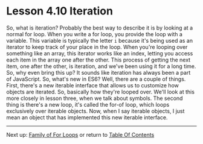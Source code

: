 # Lesson 4.10 Iteration

So, what is iteration? Probably the best way to describe it is by looking at a normal for loop. When you write a for loop, you provide the loop with a variable. This variable is typically the letter `i` because it's being used as an iterator to keep track of your place in the loop. When you're looping over something like an array, this iterator works like an index, letting you access each item in the array one after the other. This process of getting the next item, one after the other, is iteration, and we've been using it for a long time. So, why even bring this up? It sounds like iteration has always been a part of JavaScript. So, what's new in ES6? Well, there are a couple of things. First, there's a new iterable interface that allows us to customize how objects are iterated. So, basically how they're looped over. We'll look at this more closely in lesson three, when we talk about symbols. The second thing is there's a new loop, it's called the for-of loop, which loops exclusively over iterable objects. Now, when I say iterable objects, I just mean an object that has implemented this new iterable interface. 

- - -
Next up: [Family of For Loops](ND024_Part3_Lesson04_11.md) or return to [Table Of Contents](./ND024_TableOfContents.md)
